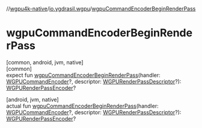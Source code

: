 //[wgpu4k-native](../../index.md)/[io.ygdrasil.wgpu](index.md)/[wgpuCommandEncoderBeginRenderPass](wgpu-command-encoder-begin-render-pass.md)

# wgpuCommandEncoderBeginRenderPass

[common, android, jvm, native]\
[common]\
expect fun [wgpuCommandEncoderBeginRenderPass](wgpu-command-encoder-begin-render-pass.md)(handler: [WGPUCommandEncoder](-w-g-p-u-command-encoder/index.md)?, descriptor: [WGPURenderPassDescriptor](-w-g-p-u-render-pass-descriptor/index.md)?): [WGPURenderPassEncoder](-w-g-p-u-render-pass-encoder/index.md)?

[android, jvm, native]\
actual fun [wgpuCommandEncoderBeginRenderPass](wgpu-command-encoder-begin-render-pass.md)(handler: [WGPUCommandEncoder](-w-g-p-u-command-encoder/index.md)?, descriptor: [WGPURenderPassDescriptor](-w-g-p-u-render-pass-descriptor/index.md)?): [WGPURenderPassEncoder](-w-g-p-u-render-pass-encoder/index.md)?